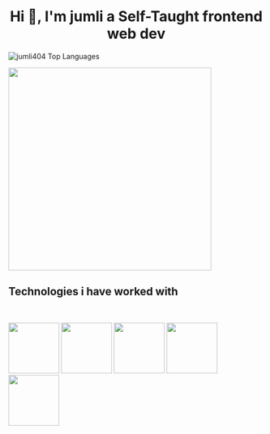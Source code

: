 <h1 align="center">Hi 👋, I'm jumli  a  Self-Taught  frontend web dev  </h1>


<p>
    <img 
        src="https://github-readme-stats.vercel.app/api/top-langs?username=jumlid&show_icons=true&locale=en&layout=compact&theme=dark" 
        alt="jumli404 Top Languages" /> 
</p>
<img height="400px" src="https://media3.giphy.com/media/t61vMoROK0qMv3dyer/giphy.gif?cid=6c09b952qvf7e9cyxm5ek57ijbubnvt34sh6mj0o2n7dna20&ep=v1_internal_gif_by_id&rid=giphy.gif&ct=g"> </img>

<h2>Technologies i have worked with</h2>

 <br>




 <img width="100px" src="https://static-00.iconduck.com/assets.00/nodejs-icon-2048x1254-fc24w6ld.png"></img>
<img width="100px" src="https://files.raycast.com/g4bdf2ysm8hh9k906wuf7iv92f7x"></img>
<img width="100px" src="https://cdn.iconscout.com/icon/free/png-256/free-javascript-logo-icon-download-in-svg-png-gif-file-formats--brand-company-business-brands-pack-logos-icons-2284965.png?f=webp"></img>
<img width="100px" src="https://cdn.iconscout.com/icon/free/png-256/free-html-logo-icon-download-in-svg-png-gif-file-formats--technology-social-media-vol-3-pack-logos-icons-3030115.png?f=webp&w=256"></img>
<img width="100px" src="https://cdn-icons-png.flaticon.com/512/919/919826.png"  ></img>


 






